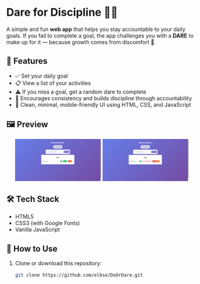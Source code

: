 # Dare for Discipline 🧠🔥

A simple and fun **web app** that helps you stay accountable to your daily goals. If you fail to complete a goal, the app challenges you with a **DARE** to make up for it — because growth comes from discomfort 💪.

## 🚀 Features

- ✅ Set your daily goal
- 📋 View a list of your activities
- ⚠️ If you miss a goal, get a random dare to complete
- 🔁 Encourages consistency and builds discipline through accountability
- 💅 Clean, minimal, mobile-friendly UI using HTML, CSS, and JavaScript

## 🖼️ Preview

<p align="center">
  <img src="./images/ss1.png" alt="Screenshot 1" width="45%" />
  <img src="./images/ss2.png" alt="Screenshot 2" width="45%" />
</p>

## 🛠️ Tech Stack

- HTML5
- CSS3 (with Google Fonts)
- Vanilla JavaScript

## 📂 How to Use

1. Clone or download this repository:
   ```bash
   git clone https://github.com/elbse/DoOrDare.git
